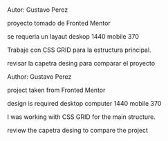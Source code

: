 #  

Autor: Gustavo Perez

proyecto tomado de Fronted Mentor

se requeria un layaut
deskop 1440
mobile 370

Trabaje con CSS GRID para la estructura principal.

revisar la capetra desing para comparar el proyecto

Author: Gustavo Perez

project taken from Fronted Mentor

design is required
desktop computer 1440
mobile 370

I was working with CSS GRID for the main structure.

review the capetra desing to compare the project